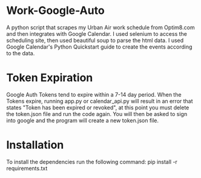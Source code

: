 # Work-Google-Auto
A python script that scrapes my Urban Air work schedule from Optim8.com and then integrates with Google Calendar. I used selenium to access the scheduling site, then used beautiful soup to parse the html data. I used Google Calendar's Python Quickstart guide to create the events according to the data. 

# Token Expiration
Google Auth Tokens tend to expire within a 7-14 day period. When the Tokens expire, running app.py or calendar_api.py will result in an error that states "Token has been expired or revoked", at this point you must delete the token.json file and run the code again. You will then be asked to sign into google and the program will create a new token.json file. 

# Installation
To install the dependencies run the following command: pip install -r requirements.txt

